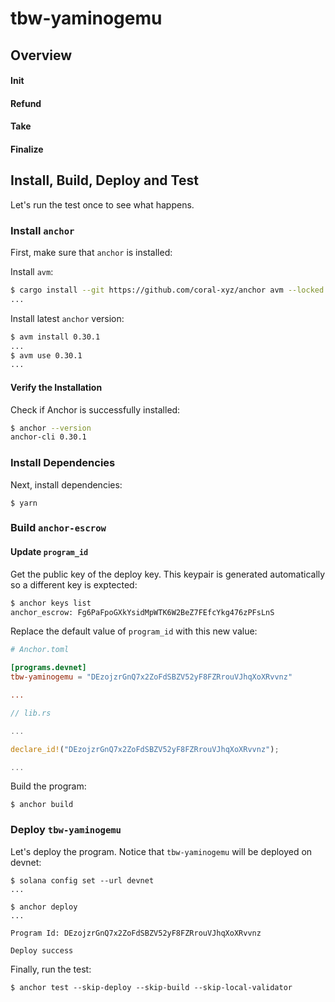 # tbw-yaminogemu

## Overview

#### Init

#### Refund

#### Take

#### Finalize

## Install, Build, Deploy and Test

Let's run the test once to see what happens.

### Install `anchor`

First, make sure that `anchor` is installed:

Install `avm`:

```bash
$ cargo install --git https://github.com/coral-xyz/anchor avm --locked --force
...
```

Install latest `anchor` version:

```bash
$ avm install 0.30.1
...
$ avm use 0.30.1
...
```

#### Verify the Installation

Check if Anchor is successfully installed:

```bash
$ anchor --version
anchor-cli 0.30.1
```

### Install Dependencies

Next, install dependencies:

```
$ yarn
```

### Build `anchor-escrow`

#### Update `program_id`

Get the public key of the deploy key. This keypair is generated automatically so a different key is exptected:

```bash
$ anchor keys list
anchor_escrow: Fg6PaFpoGXkYsidMpWTK6W2BeZ7FEfcYkg476zPFsLnS
```

Replace the default value of `program_id` with this new value:

```toml
# Anchor.toml

[programs.devnet]
tbw-yaminogemu = "DEzojzrGnQ7x2ZoFdSBZV52yF8FZRrouVJhqXoXRvvnz"

...
```

```rust
// lib.rs

...

declare_id!("DEzojzrGnQ7x2ZoFdSBZV52yF8FZRrouVJhqXoXRvvnz");

...
```

Build the program:

```
$ anchor build
```

### Deploy `tbw-yaminogemu`

Let's deploy the program. Notice that `tbw-yaminogemu` will be deployed on devnet:

```
$ solana config set --url devnet
...
```

```
$ anchor deploy
...

Program Id: DEzojzrGnQ7x2ZoFdSBZV52yF8FZRrouVJhqXoXRvvnz

Deploy success
```

Finally, run the test:

```
$ anchor test --skip-deploy --skip-build --skip-local-validator
```
